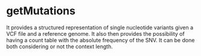 # getMutations
It provides a structured representation of single nucleotide variants given a VCF file and a reference genome.               It also then provides the possibility of having a count table with the absolute frequency of the SNV. It can be done both considering or not the context length.
